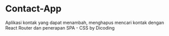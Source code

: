 # Contact-App
Aplikasi kontak yang dapat menambah, menghapus mencari kontak dengan React Router dan penerapan SPA - CSS by Dicoding

